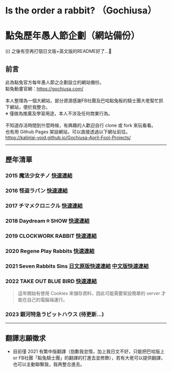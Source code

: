 # Is the order a rabbit? （Gochiusa）
# 點兔歷年愚人節企劃（網站備份）
((( 之後有空再打個日文版+英文版的README好了...🤔

## 前言
此為點兔官方每年愚人節之企劃設立的網站備份。<br>
點兔動畫官網：https://gochiusa.com/<br>
<br>
本人整理為一個大網站，部分資源感謝FB社團及巴哈點兔板的騎士團大佬幫忙抓下網站，便於我整合。<br>
※ 僅做為推廣及學習用途，本人不涉及任何商業行為。<br>
<br>
不知道存活時間到什麼時候，有興趣的人歡迎自行 clone 或 fork 來玩看看。<br>
也有用 Github Pages 架設網站，可以直接透過以下網址前往。<br>
https://kalinlai-void.github.io/Gochiusa-April-Fool-Projects/<br>

---
## 歷年清單

### 2015 魔法少女チノ [快速連結](https://kalinlai-void.github.io/Gochiusa-April-Fool-Projects/gochiusa2015/index.html)

### 2016 怪盗ラパン [快速連結](https://kalinlai-void.github.io/Gochiusa-April-Fool-Projects/gochiusa2016/index.html)

### 2017 チマメクロニクル [快速連結](https://kalinlai-void.github.io/Gochiusa-April-Fool-Projects/gochiusa2017/index.html) 

### 2018 Daydream☆SHOW [快速連結](https://kalinlai-void.github.io/Gochiusa-April-Fool-Projects/gochiusa2018/index.html)

### 2019 CLOCKWORK RABBIT [快速連結](https://kalinlai-void.github.io/Gochiusa-April-Fool-Projects/gochiusa2019/index.html)

### 2020 Regene Play Rabbits [快速連結](https://kalinlai-void.github.io/Gochiusa-April-Fool-Projects/gochiusa2020/index.html)

### 2021 Seven Rabbits Sins [日文原版快速連結](https://kalinlai-void.github.io/Gochiusa-April-Fool-Projects/gochiusa2021/ja/index.html)  [中文版快速連結](https://kalinlai-void.github.io/Gochiusa-April-Fool-Projects/gochiusa2021/zh-tw/index.html)

### 2022 TAKE OUT BLUE BIRD [快速連結](https://kalinlai-void.github.io/Gochiusa-April-Fool-Projects/gochiusa2022/ja/index.html)
> 這年開始有使用 Cookies 來儲存資料，因此可能需要架設簡單的 server 才能在自己的電腦端運行。

### 2023 銀河特急ラビットハウス (待更新...)

---
## 翻譯志願徵求
- 目前僅 2021 有繁中版翻譯（抱歉我怠惰，加上我日文不好，只能把巴哈版上 or FB社團「點兔騎士團」的翻譯的打進去並修飾），若有大佬可以提供翻譯，也可以主動聯繫我，我再整合進去。